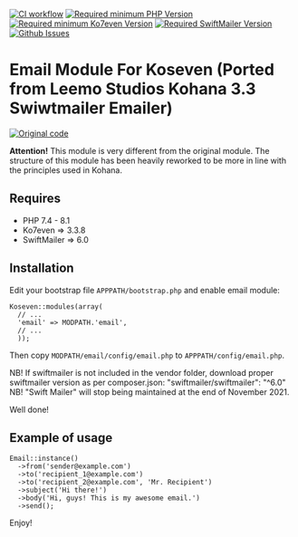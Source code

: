 [![CI workflow](https://github.com/DaPikk/Ko7-Email/actions/workflows/php.yml/badge.svg)]()
[![Required minimum PHP Version](https://img.shields.io/badge/PHP-7.4>8.1-blue)]()
[![Required minimum Ko7even Version](https://img.shields.io/badge/Ko7even-=>3.3.8-blue)](https://github.com/koseven/koseven)
[![Required SwiftMailer Version](https://img.shields.io/badge/SwiftMailer-6.0-blue)](https://swiftmailer.symfony.com/)
[![Github Issues](https://img.shields.io/github/issues/dapikk/ko7-email.svg)](https://github.com/dapikk/ko7-email/issues)

# Email Module For Koseven (Ported from Leemo Studios Kohana 3.3 Swiwtmailer Emailer)
[![Original code](https://img.shields.io/badge/Leemo-Kohana_swift_mailer_(2016)-red)](https://github.com/Leemo/kohana-swift-mailer)

__Attention!__ This module is very different from the original module. The structure
of this module has been heavily reworked to be more in line with the principles
used in Kohana.

## Requires
* PHP 7.4 - 8.1
* Ko7even => 3.3.8
* SwiftMailer => 6.0

## Installation

Edit your bootstrap file `APPPATH/bootstrap.php` and enable email module:

~~~
Koseven::modules(array(
  // ...
  'email' => MODPATH.'email',
  // ...
  ));
~~~

Then copy `MODPATH/email/config/email.php` to `APPPATH/config/email.php`.

NB! If swiftmailer is not included in the vendor folder, download proper swiftmailer version as per composer.json:
"swiftmailer/swiftmailer": "^6.0"
NB! "Swift Mailer" will stop being maintained at the end of November 2021.

Well done!

## Example of usage

~~~
Email::instance()
  ->from('sender@example.com')
  ->to('recipient_1@example.com')
  ->to('recipient_2@example.com', 'Mr. Recipient')
  ->subject('Hi there!')
  ->body('Hi, guys! This is my awesome email.')
  ->send();
~~~

Enjoy!
